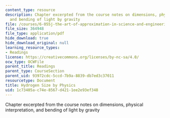 ```yaml
---
content_type: resource
description: Chapter excerpted from the course notes on dimensions, physical interpretation,
  and bending of light by gravity
file: /courses/6-055j-the-art-of-approximation-in-science-and-engineering-spring-2008/1c73405ac74e8567d4211ee2e93ef348_apr04b.pdf
file_size: 364948
file_type: application/pdf
hide_download: true
hide_download_original: null
learning_resource_types:
- Readings
license: https://creativecommons.org/licenses/by-nc-sa/4.0/
ocw_type: OCWFile
parent_title: Readings
parent_type: CourseSection
parent_uid: 93972cdc-5ccd-7b9a-8839-db7ed3c37011
resourcetype: Document
title: Hydrogen Size by Physics
uid: 1c73405a-c74e-8567-d421-1ee2e93ef348
---
```

Chapter excerpted from the course notes on dimensions, physical interpretation, and bending of light by gravity